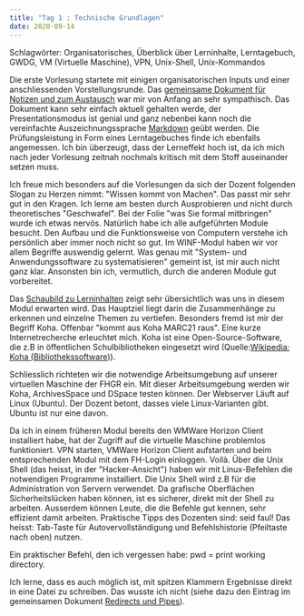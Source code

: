 ```yaml
---
title: "Tag 1 : Technische Grundlagen"
date: 2020-09-14
---
```

Schlagwörter: Organisatorisches, Überblick über Lerninhalte, Lerntagebuch, GWDG, VM (Virtuelle Maschine), VPN, Unix-Shell, Unix-Kommandos

Die erste Vorlesung startete mit einigen organisatorischen Inputs und einer anschliessenden Vorstellungsrunde. Das [gemeinsame Dokument für Notizen und zum Austausch](https://pad.gwdg.de/Tf-htntTR8COelT3Wgodzg) war mir von Anfang an sehr sympathisch. Das Dokument kann sehr einfach aktuell gehalten werde, der Presentationsmodus ist genial und ganz nebenbei kann noch die vereinfachte Auszeichnungssprache [Markdown](https://de.wikipedia.org/wiki/Markdown) geübt werden.
Die Prüfungsleistung in Form eines Lerntagebuches finde ich ebenfalls angemessen. Ich bin überzeugt, dass der Lerneffekt hoch ist, da ich mich nach jeder Vorlesung zeitnah nochmals kritisch mit dem Stoff auseinander setzen muss.

Ich freue mich besonders auf die Vorlesungen da sich der Dozent folgenden Slogan zu Herzen nimmt: "Wissen kommt von Machen". Das passt mir sehr gut in den Kragen. Ich lerne am besten durch Ausprobieren und nicht durch theoretisches "Geschwafel".
Bei der Folie "was Sie formal mitbringen" wurde ich etwas nervös. Natürlich habe ich alle aufgeführten Module besucht. Den Aufbau und die Funktionsweise von Computern verstehe ich persönlich aber immer noch nicht so gut. Im WINF-Modul haben wir vor allem Begriffe auswendig gelernt. Was genau mit "System- und Anwendungssoftware zu systematisieren" gemeint ist, ist mir auch nicht ganz klar. Ansonsten bin ich, vermutlich, durch die anderen Module gut vorbereitet.

Das [Schaubild zu Lerninhalten](https://pad.gwdg.de/0aeVcWNyS7mGcJ6VFA-jSQ?view#Schaubild-zu-Lehrinhalten) zeigt sehr übersichtlich was uns in diesem Modul erwarten wird. Das Hauptziel liegt darin die Zusammenhänge zu erkennen und einzelne Themen zu vertiefen. Besonders fremd ist mir der Begriff Koha. Offenbar "kommt aus Koha MARC21 raus". Eine kurze Internetrecherche erleuchtet mich. Koha ist eine Open-Source-Software, die z.B in öffentlichen Schulbibliotheken eingesetzt wird (Quelle:[Wikipedia: Koha (Bibliothekssoftware](https://de.wikipedia.org/wiki/Koha_(Bibliothekssoftware)))).

Schliesslich richteten wir die notwendige Arbeitsumgebung auf unserer virtuellen Maschine der FHGR ein. Mit dieser Arbeitsumgebung werden wir Koha, ArchivesSpace und DSpace testen können. Der Webserver Läuft auf Linux (Ubuntu). Der Dozent betont, dasses viele Linux-Varianten gibt. Ubuntu ist nur eine davon.

Da ich in einem früheren Modul bereits den WMWare Horizon Client installiert habe, hat der Zugriff auf die virtuelle Maschine problemlos funktioniert. VPN starten, VMWare Horizon Client aufstarten und beim entsprechenden Modul mit dem FH-Login einloggen. Voilà. Über die Unix Shell (das heisst, in der "Hacker-Ansicht") haben wir mit Linux-Befehlen die notwendigen Programme installiert. Die Unix Shell wird z.B für die Administration von Servern verwendet. Da grafische Oberflächen Sicherheitslücken haben können, ist es sicherer, direkt mit der Shell zu arbeiten. Ausserdem können Leute, die die Befehle gut kennen, sehr effizient damit arbeiten. Praktische Tipps des Dozenten sind: seid faul! Das heisst: Tab-Taste für Autovervollständigung und Befehlshistorie (Pfeiltaste nach oben) nutzen.

Ein praktischer Befehl, den ich vergessen habe: pwd = print working directory.

Ich lerne, dass es auch möglich ist, mit spitzen Klammern Ergebnisse direkt in eine Datei zu schreiben. Das wusste ich nicht (siehe dazu den Eintrag im gemeinsamen Dokument [Redirects und Pipes](https://pad.gwdg.de/0aeVcWNyS7mGcJ6VFA-jSQ?view#Redirects-und-Pipes)).






